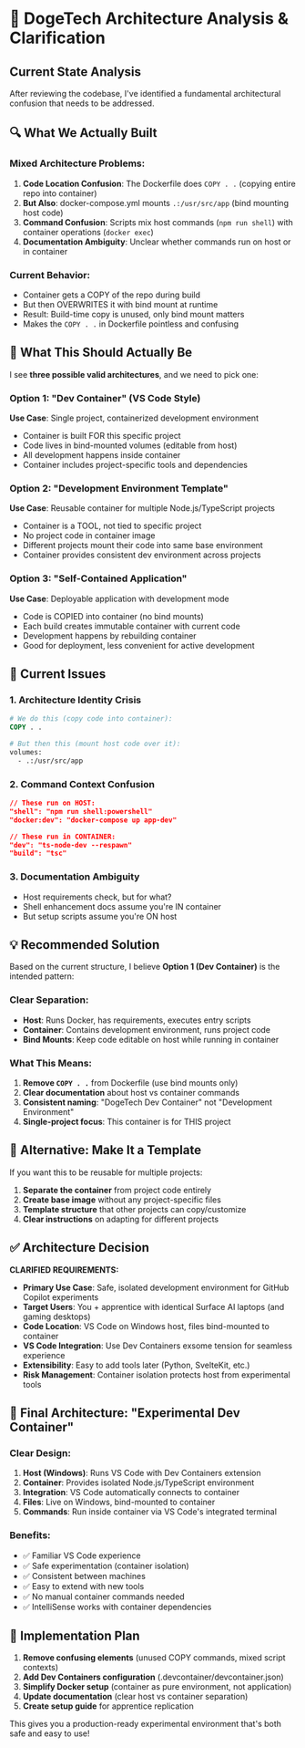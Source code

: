 # 🤔 DogeTech Architecture Analysis & Clarification

## Current State Analysis

After reviewing the codebase, I've identified a fundamental architectural confusion that needs to be addressed.

## 🔍 What We Actually Built

### Mixed Architecture Problems:
1. **Code Location Confusion**: The Dockerfile does `COPY . .` (copying entire repo into container)
2. **But Also**: docker-compose.yml mounts `.:/usr/src/app` (bind mounting host code)
3. **Command Confusion**: Scripts mix host commands (`npm run shell`) with container operations (`docker exec`)
4. **Documentation Ambiguity**: Unclear whether commands run on host or in container

### Current Behavior:
- Container gets a COPY of the repo during build
- But then OVERWRITES it with bind mount at runtime
- Result: Build-time copy is unused, only bind mount matters
- Makes the `COPY . .` in Dockerfile pointless and confusing

## 🎯 What This Should Actually Be

I see **three possible valid architectures**, and we need to pick one:

### Option 1: "Dev Container" (VS Code Style)
**Use Case**: Single project, containerized development environment
- Container is built FOR this specific project
- Code lives in bind-mounted volumes (editable from host)
- All development happens inside container
- Container includes project-specific tools and dependencies

### Option 2: "Development Environment Template"  
**Use Case**: Reusable container for multiple Node.js/TypeScript projects
- Container is a TOOL, not tied to specific project
- No project code in container image
- Different projects mount their code into same base environment
- Container provides consistent dev environment across projects

### Option 3: "Self-Contained Application"
**Use Case**: Deployable application with development mode
- Code is COPIED into container (no bind mounts)
- Each build creates immutable container with current code
- Development happens by rebuilding container
- Good for deployment, less convenient for active development

## 🤨 Current Issues

### 1. Architecture Identity Crisis
```dockerfile
# We do this (copy code into container):
COPY . .

# But then this (mount host code over it):
volumes:
  - .:/usr/src/app
```

### 2. Command Context Confusion
```json
// These run on HOST:
"shell": "npm run shell:powershell"
"docker:dev": "docker-compose up app-dev"

// These run in CONTAINER:
"dev": "ts-node-dev --respawn"
"build": "tsc"
```

### 3. Documentation Ambiguity
- Host requirements check, but for what?
- Shell enhancement docs assume you're IN container
- But setup scripts assume you're ON host

## 💡 Recommended Solution

Based on the current structure, I believe **Option 1 (Dev Container)** is the intended pattern:

### Clear Separation:
- **Host**: Runs Docker, has requirements, executes entry scripts
- **Container**: Contains development environment, runs project code
- **Bind Mounts**: Keep code editable on host while running in container

### What This Means:
1. **Remove `COPY . .`** from Dockerfile (use bind mounts only)
2. **Clear documentation** about host vs container commands  
3. **Consistent naming**: "DogeTech Dev Container" not "Development Environment"
4. **Single-project focus**: This container is for THIS project

## 🚀 Alternative: Make It a Template

If you want this to be reusable for multiple projects:

1. **Separate the container** from project code entirely
2. **Create base image** without any project-specific files
3. **Template structure** that other projects can copy/customize
4. **Clear instructions** on adapting for different projects

## ✅ Architecture Decision

**CLARIFIED REQUIREMENTS:**
- **Primary Use Case**: Safe, isolated development environment for GitHub Copilot experiments
- **Target Users**: You + apprentice with identical Surface AI laptops (and gaming desktops)
- **Code Location**: VS Code on Windows host, files bind-mounted to container
- **VS Code Integration**: Use Dev Containers exsome tension for seamless experience
- **Extensibility**: Easy to add tools later (Python, SvelteKit, etc.)
- **Risk Management**: Container isolation protects host from experimental tools

## 🎯 Final Architecture: "Experimental Dev Container"

### Clear Design:
1. **Host (Windows)**: Runs VS Code with Dev Containers extension
2. **Container**: Provides isolated Node.js/TypeScript environment
3. **Integration**: VS Code automatically connects to container
4. **Files**: Live on Windows, bind-mounted to container
5. **Commands**: Run inside container via VS Code's integrated terminal

### Benefits:
- ✅ Familiar VS Code experience
- ✅ Safe experimentation (container isolation)
- ✅ Consistent between machines
- ✅ Easy to extend with new tools
- ✅ No manual container commands needed
- ✅ IntelliSense works with container dependencies

## 🚀 Implementation Plan

1. **Remove confusing elements** (unused COPY commands, mixed script contexts)
2. **Add Dev Containers configuration** (.devcontainer/devcontainer.json)
3. **Simplify Docker setup** (container as pure environment, not application)
4. **Update documentation** (clear host vs container separation)
5. **Create setup guide** for apprentice replication

This gives you a production-ready experimental environment that's both safe and easy to use!